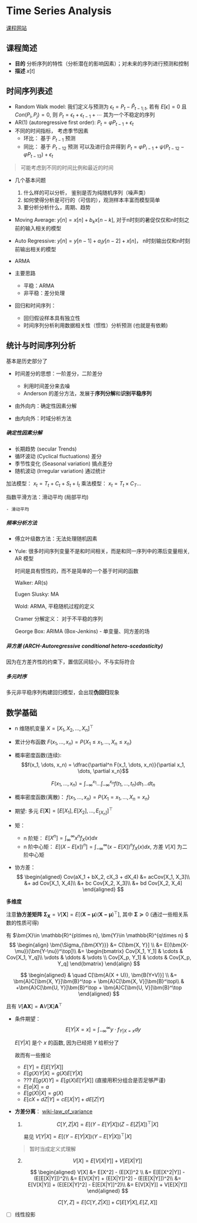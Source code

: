 # Time Series Analysis

[课程网站](https://www.lamda.nju.edu.cn/yehj/timeseries2021/)

## 课程简述

- **目的** 分析序列的特性（分析潜在的影响因素）；对未来的序列进行预测和控制
- **描述** $x[t]$

## 时间序列表述

- Random Walk model: 我们定义与预测为 $\epsilon_t = P_t - \hat P_{t-1;t}$, 若有 $E[\epsilon] = 0$ 且 $Con(P_i, P_j) = 0$, 则 $P_t = \epsilon_t + \epsilon_{t-1}+ \cdots$ 其为一个不稳定的序列
- AR(1) (autoregressive first order): $P_t = \varphi P_{t-1} + \epsilon_t$
- 不同的时间指标， 考虑季节因素
    - 环比： 基于 $P_{t-1}$ 预测
    - 同比： 基于 $P_{t-12}$ 预测
  可以及进行合并得到 $P_t = \varphi P_{i-1} + \psi(P_{t-12} - \varphi P_{t-13}) + \epsilon_t$
> 可能考虑到不同的时间比例和最近的时间

- 几个基本问题
  1. 什么样的可以分析， 鉴别是否为纯随机序列（噪声类）
  2. 如何使得分析是可行的（可信的），观测样本丰富而模型简单
  3. 要分析分析什么，周期、趋势
- Moving Average: $y[n] = x[n] + b_kx[n-k]$, 对于n时刻的暑促仅仅和n时刻之前的输入相关的模型
- Auto Regressive: $y[n] = y[n-1] + a_iy[n-2] + x[n]$， n时刻输出仅和n时刻前输出相关的模型
- ARMA 

- 主要思路
    - 平稳：ARMA
    - 非平稳：差分处理

- 回归和时间序列：
    - 回归假设样本具有独立性
    - 时间序列分析利用数据相关性（惯性）分析预测 (也就是有依赖)

## 统计与时间序列分析

基本是历史部分了

- 时间差分的思想：一阶差分，二阶差分
    - 利用时间差分来去噪
    - Anderson 的差分方法，发展于**序列分解**和**识别平稳序列**

- 由外向内：确定性因素分解
- 由内向外：时域分析方法

##### 确定性因素分解

- 长期趋势 (secular Trends)
- 循环波动 (Cyclical fluctuations) 差分
- 季节性变化 (Seasonal variation) 搞点差分
- 随机波动 (Irregular variation) 通过统计

加法模型： $x_t = T_t+C_t+S_t+I_t$
乘法模型： $x_t = T_t\times C_T\dots$

指数平滑方法：滑动平均 (局部平均)

    - 滑动平均

##### 频率分析方法

- 傅立叶级数方法：无法处理随机因素
- Yule: 很多时间序列变量不是和时间相关，而是和同一序列中的滞后变量相关, AR 模型

    时间是具有惯性的，而不是简单的一个基于时间的函数

    Walker: AR(s)

    Eugen Slusky: MA

    Wold: ARMA, 平稳随机过程的定义

    Cramer 分解定义： 对于不平稳的序列

    George Box: ARIMA (Box-Jenkins) - 单变量、同方差的场

##### 异方差 (ARCH-Autoregressive conditional hetero-scedasticity)

因为在方差齐性的约束下，置信区间较小，不与实际符合

##### 多元时序

多元非平稳序列构建回归模型，会出现**伪回归**现象

## 数学基础

- n 维随机变量 $X = [X_1, X_2, \dots, X_n]^\top$
- 累计分布函数 $F(x_1, \dots, x_n) = P\{X_1 \le x_1, \dots, X_n \le x_n\}$
- 概率密度函数(连续):
    $$f(x_1, \dots, x_n) = \dfrac{\partial^n F(x_1, \dots, x_n)}{\partial x_1, \dots, \partial x_n}$$

    $$F(x_1, \dots, x_n) = \int_{-\infty}^{x_1}\dots\int_{-\infty}^{x_n}f(t_1, \dots, t_n)dt_1\dots dt_n$$
- 概率密度函数(离散)： $f(x_1,\dots, x_n) = P\{X_1=x_1, \dots, X_n=x_n\}$
- 期望: 多元 $E[\bm{X}] = [E[X_1], E[X_2],\dots, E_[X_n]]^\top$
- 矩：
    - n 阶矩： $E[X^n] = \int_{\infty}^{\infty}x^nf_{X}(x)dx$
    - n 阶中心矩： $E[(X - E[x])^n] = \int_{-\infty}^{\infty}(x -  E[X])^nf_{X}(x) dx$, 方差 $V[X]$ 为二阶中心矩
- 协方差：
    $$
        \begin{aligned}
            Cov(aX_1 + bX_2, cX_3 + dX_4) &=  acCov[X_1, X_3]\\ 
            &+ ad Cov[X_1, X_4]\\
            &+ bc Cov[X_2, X_3]\\
            &+ bd Cov[X_2, X_4]
        \end{aligned}
    $$
    

**多维度**

注意**协方差矩阵** $\bm{\Sigma_X} = V[\bm{X}] = E[(\bm{X-\mu})(\bm{X-\mu})^\top]$, 其中 $\bm{\Sigma}\succeq 0$ (通过一些相关系数的性质可得)

有 $\bm{X}\in \mathbb{R}^{p\times n}, \bm{Y}\in \mathbb{R}^{q\times n} $
$$
    \begin{align}
        \bm{\Sigma_{\bm{XY}}} &= C[\bm{X, Y}] \\
         &= E[(\bm{X-\mu})(\bm{Y-\nu})^\top]\\
         &= \begin{bmatrix}
                Cov[X_1, Y_1] & \cdots & Cov[X_1, Y_q]\\
                \vdots & \ddots & \vdots \\
                Cov[X_p, Y_1] & \cdots & Cov[X_p, Y_q]
            \end{bmatrix}
    \end{align}
$$

$$
    \begin{aligned}
       & \quad C[\bm{A(X + U)}, \bm{B(Y+V)}] \\
       &= \bm{A}C[\bm{X, Y}]\bm{B}^\top + \bm{A}C[\bm{X, V}]\bm{B}^\top\\
       & +\bm{A}C[\bm{U, Y}]\bm{B}^\top + \bm{A}C[\bm{U, V}]\bm{B}^\top 
    \end{aligned}
$$

且有 $V[\bm{AX}] = \bm{A}V[\bm{X}]\bm{A}^\top$

- 条件期望：
  $$
    E[Y | X=x] = \int_{-\infty}^{\infty}y\cdot f_{Y|X=x}dy 
  $$
  
  $E[Y|X]$ 是个 $x$ 的函数, 因为已经把 $Y$ 给积分了
  
  故而有一些推论
  - $E[Y] = E[E[Y|X]]$
  - $E[g(X)Y|X] = g(X)E[Y|X]$
  - ??? $E[g(X)Y] = E[g(X)E[Y|X]]$ (直接用积分组合是否足够严谨)
  - $E[a|X]  = a$
  - $E[g(X)|X] = g(X)$
  - $E[cX + dZ | Y] = cE[X|Y] + dE[Z|Y]$
  
- **方差分离**：
  [wiki-law_of_variance](https://en.wikipedia.org/wiki/Law_of_total_variance)
  1. $$
      C[Y, Z|X] = E[(Y-E[Y|X])(Z-E[Z|X])^\top | X]
    $$

      易见 $V[Y|X] = E[(Y-E[Y|X])(Y-E[Y|X])^\top|X]$
    > 暂时当成定义式理解


  2. $$
      V[X] = E[V[X|Y]] + V[E[X|Y]]
     $$

     $$
      \begin{aligned}
        V[X] &= E[X^2] - (E[X])^2 \\
          &= E[E[X^2|Y]] - (E[E[X|Y]])^2\\
          &= E[V[X|Y] + (E[X|Y])^2]  - (E[E[X|Y]])^2\\
          &= E[V[X|Y]] + (E[E[X|Y]^2] - E[E[X|Y]]^2)\\
          &= E[V[X|Y]] + V[E[X|Y]]
      \end{aligned}
     $$

     $$
      C[Y,Z] = E[C[Y,Z|X]] + C[E[Y|X], E[Z,X]]
     $$

- [ ] 线性投影